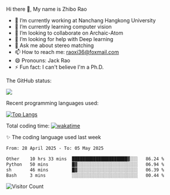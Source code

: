 Hi there 👋, My name is Zhibo Rao
- 🔭 I’m currently working at Nanchang Hangkong University
- 🌱 I’m currently learning computer vision
- 👯 I’m looking to collaborate on Archaic-Atom
- 🤔 I’m looking for help with Deep learning
- 💬 Ask me about stereo matching
- 📫 How to reach me: raoxi36@foxmail.com
- 😄 Pronouns: Jack Rao
- ⚡ Fun fact: I can't believe I'm a Ph.D.

The GitHub status:

![](https://github-readme-stats.vercel.app/api?username=ZhiboRao)

Recent programming languages used:

[![Top Langs](https://github-readme-stats.vercel.app/api/top-langs/?username=ZhiboRao&layout=compact)](https://github.com/anuraghazra/github-readme-stats)

Total coding time: [![wakatime](https://wakatime.com/badge/user/51ec5ec7-4742-4243-9eea-732ade32c0b7.svg)](https://wakatime.com/@51ec5ec7-4742-4243-9eea-732ade32c0b7)

✨ The coding language used last week 
<!--START_SECTION:waka-->

```txt
From: 28 April 2025 - To: 05 May 2025

Other    10 hrs 33 mins  █████████████████████▓░░░   86.24 %
Python   50 mins         █▓░░░░░░░░░░░░░░░░░░░░░░░   06.94 %
sh       46 mins         █▓░░░░░░░░░░░░░░░░░░░░░░░   06.39 %
Bash     3 mins          ░░░░░░░░░░░░░░░░░░░░░░░░░   00.44 %
```

<!--END_SECTION:waka-->

![Visitor Count](https://profile-counter.glitch.me/Raohaocheng/count.svg)
